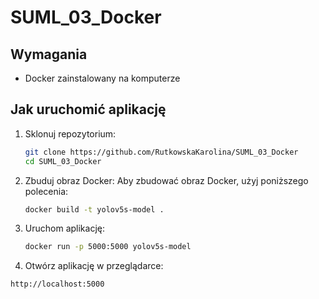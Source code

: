 # SUML_03_Docker

## Wymagania
- Docker zainstalowany na komputerze

## Jak uruchomić aplikację
1. Sklonuj repozytorium:
   ```bash
   git clone https://github.com/RutkowskaKarolina/SUML_03_Docker
   cd SUML_03_Docker

2. Zbuduj obraz Docker:
   Aby zbudować obraz Docker, użyj poniższego polecenia:

   ```bash
   docker build -t yolov5s-model .

3. Uruchom aplikację:
   ```bash
   docker run -p 5000:5000 yolov5s-model


4. Otwórz aplikację w przeglądarce:

  ```bash
http://localhost:5000
